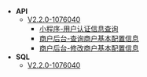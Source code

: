 - **API**
  - [V2.2.0-1076040]()
    - [小程序-用户认证信息查询](doc/V2.2.0-1076040/用户认证信息查询.md)
    - [商户后台-查询商户基本配置信息](doc/V2.2.0-1076040/查询商户基本配置信息.md)
    - [商户后台-修改商户基本配置信息](doc/V2.2.0-1076040/修改商户基本配置信息.md)
- **SQL**
  - [V2.2.0-1076040](sql/V2.2.0-1076040/sql.md)